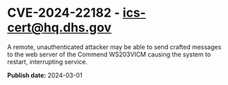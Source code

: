 # CVE-2024-22182 - ics-cert@hq.dhs.gov

A remote, unauthenticated attacker may be able to send crafted messages 
to the web server of the Commend WS203VICM causing the system to 
restart, interrupting service.



**Publish date:** 2024-03-01
